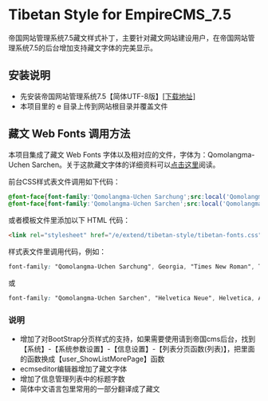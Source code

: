 # Tibetan Style for EmpireCMS_7.5
帝国网站管理系统7.5藏文样式补丁，主要针对藏文网站建设用户，在帝国网站管理系统7.5的后台增加支持藏文字体的完美显示。

## 安装说明
- 先安装帝国网站管理系统7.5【简体UTF-8版】[[下载地址]](http://www.phome.net/download/ "帝国软件下载")
- 本项目里的 e 目录上传到网站根目录并覆盖文件

## 藏文 Web Fonts 调用方法
本项目集成了藏文 Web Fonts 字体以及相对应的文件，字体为：Qomolangma-Uchen Sarchen。关于这款藏文字体的详细资料可以[点击这里](http://www.yalasoo.com/Chinese/docs/yalasoo_cn_qomolangma_fonts.html "Qomolangma-Uchen Sarchen (Tibetan)")阅读。

前台CSS样式表文件调用如下代码：
```css
@font-face{font-family:'Qomolangma-Uchen Sarchung';src:local('Qomolangma-Uchen Sarchung'),url('../../../e/extend/tibetan-style/fonts/Qomolangma-UchenSarchung.woff2') format('woff2'),url('../../../e/extend/tibetan-style/fonts/Qomolangma-UchenSarchung.woff') format('woff'),url('../../../e/extend/tibetan-style/fonts/Qomolangma-UchenSarchung.ttf') format('truetype'),url('../../../e/extend/tibetan-style/fonts/Qomolangma-UchenSarchung.eot') format('embedded-opentype');unicode-range:U+0F00-0FFF}
@font-face{font-family:'Qomolangma-Uchen Sarchen';src:local('Qomolangma-Uchen Sarchen'),url('../../../e/extend/tibetan-style/fonts/Qomolangma-UchenSarchen.woff2') format('woff2'),url('../../../e/extend/tibetan-style/fonts/Qomolangma-UchenSarchen.woff') format('woff'),url('../../../e/extend/tibetan-style/fonts/Qomolangma-UchenSarchen.ttf') format('truetype'),url('../../../e/extend/tibetan-style/fonts/Qomolangma-UchenSarchen.eot') format('embedded-opentype');unicode-range:U+0F00-0FFF}
```

或者模板文件里添加以下 HTML 代码：
```html
<link rel="stylesheet" href="/e/extend/tibetan-style/tibetan-fonts.css">
```

样式表文件里调用代码，例如：
```css
font-family: "Qomolangma-Uchen Sarchung", Georgia, "Times New Roman", Times, serif;
```
或
```css
font-family: "Qomolangma-Uchen Sarchen", "Helvetica Neue", Helvetica, Arial, sans-serif;
```

### 说明
- 增加了对BootStrap分页样式的支持，如果需要使用请到帝国cms后台，找到【系统】-【系统参数设置】-【信息设置】-【列表分页函数(列表)】，把里面的函数换成【user_ShowListMorePage】函数
- ecmseditor编辑器增加了藏文字体
- 增加了信息管理列表中的标题字数
- 简体中文语言包里常用的一部分翻译成了藏文